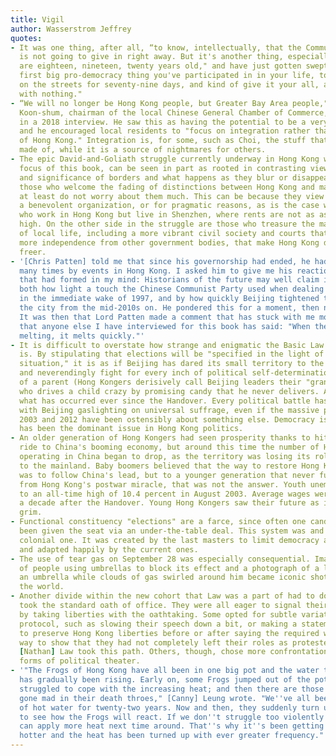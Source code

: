 ```yaml
---
title: Vigil
author: Wasserstrom Jeffrey
quotes:
- It was one thing, after all, “to know, intellectually, that the Communist Party
  is not going to give in right away. But it's another thing, especially when you
  are eighteen, nineteen, twenty years old," and have just gotten swept up in "the
  first big pro-democracy thing you've participated in in your life, to be out there
  on the streets for seventy-nine days, and kind of give it your all, and come away
  with nothing."
- “We will no longer be Hong Kong people, but Greater Bay Area people," Jonathan Choi
  Koon-shum, chairman of the local Chinese General Chamber of Commerce, told a journalist
  in a 2018 interview. He saw this as having the potential to be a very positive development,
  and he encouraged local residents to "focus on integration rather than on the interests
  of Hong Kong." Integration is, for some, such as Choi, the stuff that dreams are
  made of, while it is a source of nightmares for others.
- The epic David-and-Goliath struggle currently underway in Hong Kong which is the
  focus of this book, can be seen in part as rooted in contrasting views of the meaning
  and significance of borders and what happens as they blur or disappear. There are
  those who welcome the fading of distinctions between Hong Kong and mainland cities—or
  at least do not worry about them much. This can be because they view the Party as
  a benevolent organization, or for pragmatic reasons, as is the case with some people
  who work in Hong Kong but live in Shenzhen, where rents are not as astronomically
  high. On the other side in the struggle are those who treasure the many aspects
  of local life, including a more vibrant civil society and courts that operate with
  more independence from other government bodies, that make Hong Kong distinctive—and
  freer.
- '[Chris Patten] told me that since his governorship had ended, he had been surprised
  many times by events in Hong Kong. I asked him to give me his reaction to a proposition
  that had formed in my mind: Historians of the future may well claim it was surprising
  both how light a touch the Chinese Communist Party used when dealing with Hong Kong
  in the immediate wake of 1997, and by how quickly Beijing tightened the screws on
  the city from the mid-2010s on. He pondered this for a moment, then nodded in assent.
  It was then that Lord Patten made a comment that has stuck with me more than anything
  that anyone else I have interviewed for this book has said: "When the snow starts
  melting, it melts quickly."'
- It is difficult to overstate how strange and enigmatic the Basic Law of Hong Kong
  is. By stipulating that elections will be "specified in the light of the actual
  situation," it is as if Beijing has dared its small territory to the south to constantly
  and neverendingly fight for every inch of political self-determination. One thinks
  of a parent (Hong Kongers derisively call Beijing leaders their "grandfathers")
  who drives a child crazy by promising candy that he never delivers. And that's exactly
  what has occurred ever since the Handover. Every political battle has had to do
  with Beijing gaslighting on universal suffrage, even if the massive protests in
  2003 and 2012 have been ostensibly about something else. Democracy is and always
  has been the dominant issue in Hong Kong politics.
- An older generation of Hong Kongers had seen prosperity thanks to hitching their
  ride to China's booming economy, but around this time the number of Hong Kong companies
  operating in China began to drop, as the territory was losing its role as the gateway
  to the mainland. Baby boomers believed that the way to restore Hong Kong's centrality
  was to follow China's lead, but to a younger generation that never fully benefited
  from Hong Kong's postwar miracle, that was not the answer. Youth unemployment rose
  to an all-time high of 10.4 percent in August 2003. Average wages were flat for
  a decade after the Handover. Young Hong Kongers saw their future as increasingly
  grim.
- Functional constituency "elections" are a farce, since often one candidate has basically
  been given the seat via an under-the-table deal. This system was and still is a
  colonial one. It was created by the last masters to limit democracy and adopted
  and adapted happily by the current ones.
- The use of tear gas on September 28 was especially consequential. Images of groups
  of people using umbrellas to block its effect and a photograph of a lone man holding
  an umbrella while clouds of gas swirled around him became iconic shots seen around
  the world.
- Another divide within the new cohort that Law was a part of had to do with how they
  took the standard oath of office. They were all eager to signal their outsider status
  by taking liberties with the oathtaking. Some opted for subtle variations to the
  protocol, such as slowing their speech down a bit, or making a statement about needing
  to preserve Hong Kong liberties before or after saying the required words, as a
  way to show that they had not completely left their roles as protesters behind.
  [Nathan] Law took this path. Others, though, chose more confrontational and dramatic
  forms of political theater.
- '"The Frogs of Hong Kong have all been in one big pot and the water temperature
  has gradually been rising. Early on, some Frogs jumped out of the pot; others have
  struggled to cope with the increasing heat; and then there are those Frogs who have
  gone mad in their death throes," [Canny] Leung wrote. "We''ve all been in that pot
  of hot water for twenty-two years. Now and then, they suddenly turn up the heat
  to see how the Frogs will react. If we don''t struggle too violently they know they
  can apply more heat next time around. That''s why it''s been getting hotter and
  hotter and the heat has been turned up with ever greater frequency."'
---
```

